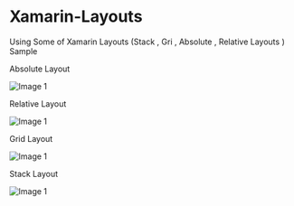# Xamarin-Layouts
Using Some of Xamarin Layouts (Stack , Gri , Absolute , Relative Layouts ) Sample

Absolute Layout

![Image 1](https://github.com/Esabzayi/Xamarin-Layouts/blob/master/XamarinLayouts/XamarinLayouts/Images/image1.jpeg)

Relative Layout

![Image 1](https://github.com/Esabzayi/Xamarin-Layouts/blob/master/XamarinLayouts/XamarinLayouts/Images/image2.jpeg)

Grid Layout

![Image 1](https://github.com/Esabzayi/Xamarin-Layouts/blob/master/XamarinLayouts/XamarinLayouts/Images/image3.jpeg)

Stack Layout

![Image 1](https://github.com/Esabzayi/Xamarin-Layouts/blob/master/XamarinLayouts/XamarinLayouts/Images/image4.jpeg)
